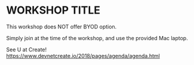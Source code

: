 # WORKSHOP TITLE

This workshop does NOT offer BYOD option.

Simply join at the time of the workshop, and use the provided Mac laptop.

See U at Create!
https://www.devnetcreate.io/2018/pages/agenda/agenda.html
